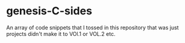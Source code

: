 # genesis-C-sides
An array of code snippets that I tossed in this repository that was just projects didn't make it to VOl.1 or VOL.2 etc.
